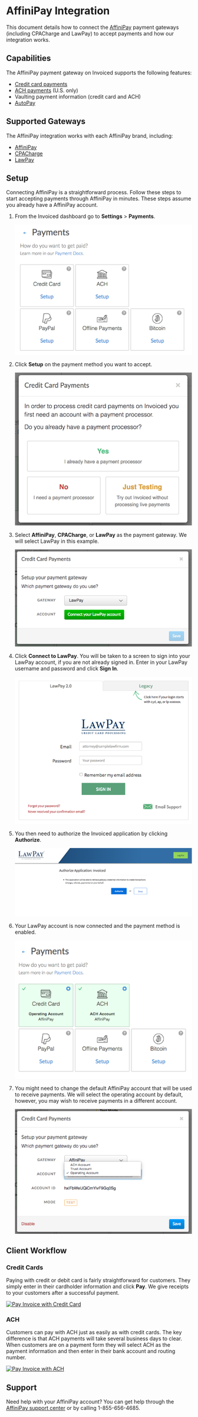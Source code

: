 # AffiniPay Integration

This document details how to connect the [AffiniPay](https://affinipay.com) payment gateways (including CPACharge and LawPay) to accept payments and how our integration works.

## Capabilities

The AffiniPay payment gateway on Invoiced supports the following features:

- [Credit card payments](/docs/payments/card)
- [ACH payments](/docs/payments/ach) (U.S. only)
- Vaulting payment information (credit card and ACH)
- [AutoPay](/docs/guides/autopay)

## Supported Gateways

The AffiniPay integration works with each AffiniPay brand, including:

- [AffiniPay](https://affinipay.com)
- [CPACharge](https://cpacharge.com)
- [LawPay](https://lawpay.com)

## Setup

Connecting AffiniPay is a straightforward process. Follow these steps to start accepting payments through AffiniPay in minutes. These steps assume you already have a AffiniPay account.

1. From the Invoiced dashboard go to **Settings** > **Payments**.

   [![Payment Settings](../img/payment-settings.png)](../img/payment-settings.png)

2. Click **Setup** on the payment method you want to accept.

   [![Credit Card Payments Setup](../img/credit-card-payment-setup.png)](../img/credit-card-payment-setup.png)

3. Select **AffiniPay**, **CPACharge**, or **LawPay** as the payment gateway. We will select LawPay in this example.

   [![LawPay Payments Setup](../img/lawpay-setup.png)](../img/lawpay-setup.png)

4. Click **Connect to LawPay**. You will be taken to a screen to sign into your LawPay account, if you are not already signed in. Enter in your LawPay username and password and click **Sign In**.

   [![LawPay Login Page](../img/lawpay-connect.png)](../img/lawpay-connect.png)

5. You then need to authorize the Invoiced application by clicking  **Authorize**.

   [![LawPay Authorize Page](../img/lawpay-authorize.png)](../img/lawpay-authorize.png)

6. Your LawPay account is now connected and the payment method is enabled.

   [![LawPay Payments Enabled](../img/lawpay-enabled.png)](../img/lawpay-enabled.png)

7. You might need to change the default AffiniPay account that will be used to receive payments. We will select the operating account by default, however, you may wish to receive payments in a different account.

   [![LawPay Change Default Account](../img/lawpay-change-default-account.png)](../img/lawpay-change-default-account.png)

## Client Workflow

### Credit Cards

Paying with credit or debit card is fairly straightforward for customers. They simply enter in their cardholder information and click **Pay**. We give receipts to your customers after a successful payment.

[![Pay Invoice with Credit Card](/docs/img/pay-invoice-credit-card.png)](/docs/img/pay-invoice-credit-card.png)

### ACH

Customers can pay with ACH just as easily as with credit cards. The key difference is that ACH payments will take several business days to clear. When customers are on a payment form they will select ACH as the payment information and then enter in their bank account and routing number.

[![Pay Invoice with ACH](/docs/img/pay-invoice-ach.png)](/docs/img/pay-invoice-ach.png)

## Support

Need help with your AffiniPay account? You can get help through the [AffiniPay support center](https://affinipay.com/support/) or by calling 1-855-656-4685.